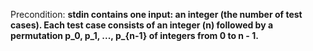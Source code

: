 Precondition: **stdin contains one input: an integer (the number of test cases). Each test case consists of an integer (n) followed by a permutation p_0, p_1, ..., p_{n-1} of integers from 0 to n - 1.**